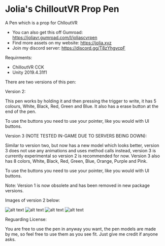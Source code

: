 # Jolia's ChilloutVR Prop Pen
A Pen which is a prop for ChlloutVR

- You can also get this off Gumroad: https://joliavr.gumroad.com/l/joliascvrpen
- Find more assets on my website: https://jolia.xyz
- Join my discord server: https://discord.gg/T8zYhgvcpF

Requirments:
- ChilloutVR CCK 
- Unity 2019.4.31f1

There are two versions of this pen:

Version 2:

This pen works by holding it and then pressing the trigger to write, it has 5 colours, White, Black, Red, Green and Blue. It also has a erase button at the end of the pen. 

To use the buttons you need to use your pointer, like you would with UI buttons.


Version 3 (NOTE TESTED IN-GAME DUE TO SERVERS BEING DOWN):

Similar to version two, but now has a new model which looks better, version 3 does not use any animations and uses method calls instead, version 3 is currently experimental so version 2 is recommended for now. Version 3 also has 8 colors, White, Black, Red, Green, Blue, Orange, Purple and Pink. 

To use the buttons you need to use your pointer, like you would with UI buttons.

Note: Version 1 is now obsolete and has been removed in new package versions.

Images of version 2 below:

![alt text](https://i.imgur.com/RFIZcSF.png)
![alt text](https://i.imgur.com/oLyzmUb.png)
![alt text](https://i.imgur.com/X1rLAj4.png)
![alt text](https://i.imgur.com/HbcZiFf.png)

Reguarding License:

You are free to use the pen in anyway you want, the pen models are made by me, so feel free to use them as you see fit. Just give me credit if anyone asks.
